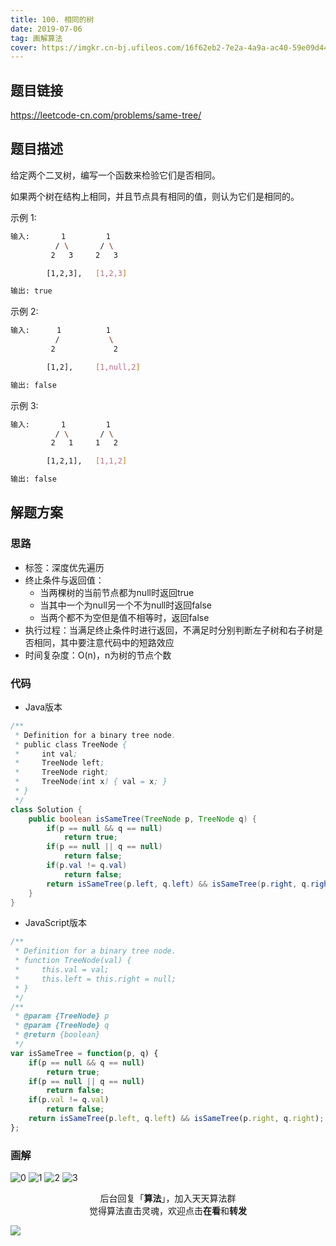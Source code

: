 ```yaml
---
title: 100. 相同的树
date: 2019-07-06
tag: 画解算法
cover: https://imgkr.cn-bj.ufileos.com/16f62eb2-7e2a-4a9a-ac40-59e09d44f4bf.png
---
```


## 题目链接

https://leetcode-cn.com/problems/same-tree/

## 题目描述

给定两个二叉树，编写一个函数来检验它们是否相同。

如果两个树在结构上相同，并且节点具有相同的值，则认为它们是相同的。

示例 1:

```bash
输入:       1         1
          / \       / \
         2   3     2   3

        [1,2,3],   [1,2,3]

输出: true
```

示例 2:

```bash
输入:      1          1
          /           \
         2             2

        [1,2],     [1,null,2]

输出: false
```

示例 3:

```bash
输入:       1         1
          / \       / \
         2   1     1   2

        [1,2,1],   [1,1,2]

输出: false
```

## 解题方案

### 思路

- 标签：深度优先遍历
- 终止条件与返回值：
  - 当两棵树的当前节点都为null时返回true
  - 当其中一个为null另一个不为null时返回false
  - 当两个都不为空但是值不相等时，返回false
- 执行过程：当满足终止条件时进行返回，不满足时分别判断左子树和右子树是否相同，其中要注意代码中的短路效应
- 时间复杂度：O(n)，n为树的节点个数

### 代码

- Java版本

```Java
/**
 * Definition for a binary tree node.
 * public class TreeNode {
 *     int val;
 *     TreeNode left;
 *     TreeNode right;
 *     TreeNode(int x) { val = x; }
 * }
 */
class Solution {
    public boolean isSameTree(TreeNode p, TreeNode q) {
        if(p == null && q == null) 
            return true;
        if(p == null || q == null) 
            return false;
        if(p.val != q.val) 
            return false;
        return isSameTree(p.left, q.left) && isSameTree(p.right, q.right);
    }
}
```

- JavaScript版本

```JavaScript
/**
 * Definition for a binary tree node.
 * function TreeNode(val) {
 *     this.val = val;
 *     this.left = this.right = null;
 * }
 */
/**
 * @param {TreeNode} p
 * @param {TreeNode} q
 * @return {boolean}
 */
var isSameTree = function(p, q) {
    if(p == null && q == null) 
        return true;
    if(p == null || q == null) 
        return false;
    if(p.val != q.val) 
        return false;
    return isSameTree(p.left, q.left) && isSameTree(p.right, q.right);
};
```


### 画解

![0](https://imgkr.cn-bj.ufileos.com/30c3cae4-032a-419f-9519-a6f3cd1c6f03.png)
![1](https://imgkr.cn-bj.ufileos.com/21e6b012-d04b-4b83-8f93-e4bef6fbd1b3.png)
![2](https://imgkr.cn-bj.ufileos.com/1f1e3506-132d-4aff-a99f-6b0d845a605e.png)
![3](https://imgkr.cn-bj.ufileos.com/16f62eb2-7e2a-4a9a-ac40-59e09d44f4bf.png)

<span style="display:block;text-align:center;">后台回复「<strong>算法</strong>」，加入天天算法群</span>
<span style="display:block;text-align:center;">觉得算法直击灵魂，欢迎点击<strong>在看</strong>和<strong>转发</strong></span>

![](https://gitee.com/guanpengchn/picture/raw/master/2020-9-11/1599805100027-image.png)